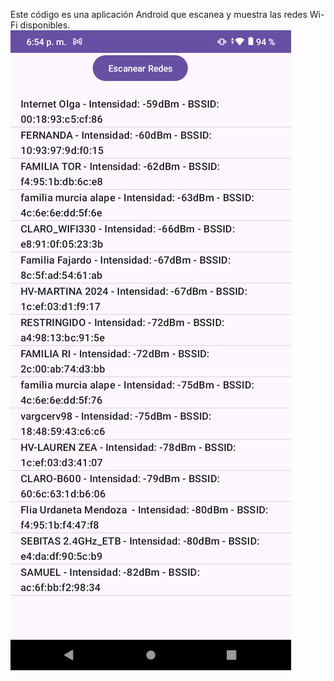 Este código es una aplicación Android que escanea y muestra las redes Wi-Fi disponibles. 
![img1.png](app%2Fsrc%2Fmain%2Fres%2Fdrawable%2Fimg1.png)